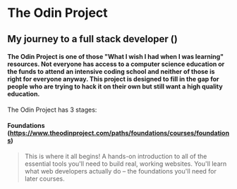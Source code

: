 # The Odin Project
## My journey to a full stack developer ()

####  The Odin Project is one of those "What I wish I had when I was learning" resources. Not everyone has access to a computer science education or the funds to attend an intensive coding school and neither of those is right for everyone anyway. This project is designed to fill in the gap for people who are trying to hack it on their own but still want a high quality education. 


The Odin Project has 3 stages:

#### Foundations (https://www.theodinproject.com/paths/foundations/courses/foundations)

> This is where it all begins! A hands-on introduction to all of the essential tools you'll need to build real, working websites. You'll learn what web developers actually do – the foundations you'll need for later courses.
